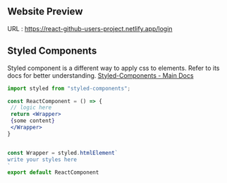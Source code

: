 ## Website Preview
URL : https://react-github-users-project.netlify.app/login

## Styled Components
Styled component is a different way to apply css to elements. Refer to its docs for better understanding.
[Styled-Components - Main Docs](https://styled-components.com/)
```jsx
import styled from "styled-components";

const ReactComponent = () => {
 // logic here
 return <Wrapper>
 {some content}
 </Wrapper>
}


const Wrapper = styled.htmlElement`
write your styles here
`
export default ReactComponent
```

